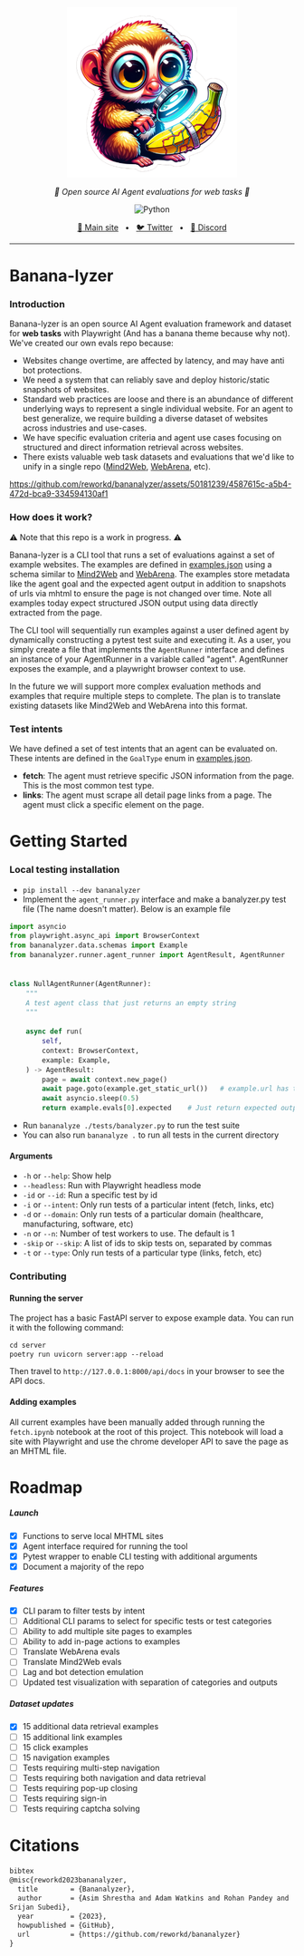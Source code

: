 <p align="center">
  <img src="https://raw.githubusercontent.com/reworkd/bananalyzer/main/.github/assets/banner.png" height="300" alt="Monkey Looking at banana" />
</p>
<p align="center">
  <em>🍌 Open source AI Agent evaluations for web tasks 🍌</em>
</p>
<p align="center">
    <img alt="Python" src="https://img.shields.io/badge/python-3670A0?style=for-the-badge&logo=python&logoColor=ffdd54" />
</p>

<p align="center">
<a href="https://reworkd.ai/">🔗 Main site</a>
<span>&nbsp;&nbsp;•&nbsp;&nbsp;</span>
<a href="https://twitter.com/reworkdai">🐦 Twitter</a>
<span>&nbsp;&nbsp;•&nbsp;&nbsp;</span>
<a href="https://discord.gg/gcmNyAAFfV">📢 Discord</a>
</p>

----

# Banana-lyzer

### Introduction

Banana-lyzer is an open source AI Agent evaluation framework and dataset for **web tasks** with Playwright (And has a
banana theme because why not).
We've created our own evals repo because:

- Websites change overtime, are affected by latency, and may have anti bot protections.
- We need a system that can reliably save and deploy historic/static snapshots of websites.
- Standard web practices are loose and there is an abundance of different underlying ways to represent a single
  individual website. For an agent to best generalize, we require building a diverse dataset of websites across
  industries and use-cases.
- We have specific evaluation criteria and agent use cases focusing on structured and direct information retrieval
  across websites.
- There exists valuable web task datasets and evaluations that we'd like to unify in a single
  repo ([Mind2Web](https://osu-nlp-group.github.io/Mind2Web/), [WebArena](https://webarena.dev/), etc).

https://github.com/reworkd/bananalyzer/assets/50181239/4587615c-a5b4-472d-bca9-334594130af1

### How does it work?

⚠️ Note that this repo is a work in progress. ⚠️

Banana-lyzer is a CLI tool that runs a set of evaluations against a set of example websites.
The examples are defined
in [examples.json](https://github.com/reworkd/bananalyzer/blob/main/bananalyzer/data/examples.json) using a schema
similar to [Mind2Web](https://osu-nlp-group.github.io/Mind2Web/) and [WebArena](https://webarena.dev/). The examples
store metadata like the agent goal and the expected agent output in addition to snapshots of urls via mhtml to ensure
the page is not changed over time. Note all examples today expect structured JSON output using data directly extracted
from the page.

The CLI tool will sequentially run examples against a user defined agent by dynamically constructing a pytest test suite
and executing it.
As a user, you simply create a file that implements the `AgentRunner` interface and defines an instance of your
AgentRunner in a variable called "agent".
AgentRunner exposes the example, and a playwright browser context to use.

In the future we will support more complex evaluation methods and examples that require multiple steps to complete. The
plan is to translate existing datasets like Mind2Web and WebArena into this format.

### Test intents

We have defined a set of test intents that an agent can be evaluated on. These intents are defined in the `GoalType`
enum in [examples.json](https://github.com/reworkd/bananalyzer/blob/main/bananalyzer/data/schemas.py).

- **fetch**: The agent must retrieve specific JSON information from the page. This is the most common test type.
- **links**: The agent must scrape all detail page links from a page. The agent must click a specific element on the
  page.

# Getting Started

### Local testing installation

- `pip install --dev bananalyzer`
- Implement the `agent_runner.py` interface and make a banalyzer.py test file (The name doesn't matter). Below is an
  example file

```python
import asyncio
from playwright.async_api import BrowserContext
from bananalyzer.data.schemas import Example
from bananalyzer.runner.agent_runner import AgentResult, AgentRunner


class NullAgentRunner(AgentRunner):
    """
    A test agent class that just returns an empty string
    """

    async def run(
        self,
        context: BrowserContext,
        example: Example,
    ) -> AgentResult:
        page = await context.new_page()
        await page.goto(example.get_static_url())   # example.url has the real url, example.get_static_url() returns the local mhtml file url
        await asyncio.sleep(0.5)
        return example.evals[0].expected    # Just return expected output directly so that tests pass
```

- Run `bananalyze ./tests/banalyzer.py` to run the test suite
- You can also run `bananalyze .` to run all tests in the current directory

#### Arguments

- `-h` or `--help`: Show help
- `--headless`: Run with Playwright headless mode
- `-id` or `--id`: Run a specific test by id
- `-i` or `--intent`: Only run tests of a particular intent (fetch, links, etc)
- `-d` or `--domain`: Only run tests of a particular domain (healthcare, manufacturing, software, etc)
- `-n` or `--n`: Number of test workers to use. The default is 1
- `-skip` or `--skip`: A list of ids to skip tests on, separated by commas
- `-t` or `--type`: Only run tests of a particular type (links, fetch, etc)

### Contributing

#### Running the server

The project has a basic FastAPI server to expose example data. You can run it with the following command:

```
cd server
poetry run uvicorn server:app --reload   
```

Then travel to `http://127.0.0.1:8000/api/docs` in your browser to see the API docs.

#### Adding examples

All current examples have been manually added through running the `fetch.ipynb` notebook at the root of this project.
This notebook will load a site with Playwright and use the chrome developer API to save the page as an MHTML file.

# Roadmap

##### Launch

- [x] Functions to serve local MHTML sites
- [x] Agent interface required for running the tool
- [x] Pytest wrapper to enable CLI testing with additional arguments
- [x] Document a majority of the repo

##### Features

- [x] CLI param to filter tests by intent
- [ ] Additional CLI params to select for specific tests or test categories
- [ ] Ability to add multiple site pages to examples
- [ ] Ability to add in-page actions to examples
- [ ] Translate WebArena evals
- [ ] Translate Mind2Web evals
- [ ] Lag and bot detection emulation
- [ ] Updated test visualization with separation of categories and outputs

##### Dataset updates

- [x] 15 additional data retrieval examples
- [ ] 15 additional link examples
- [ ] 15 click examples
- [ ] 15 navigation examples
- [ ] Tests requiring multi-step navigation
- [ ] Tests requiring both navigation and data retrieval
- [ ] Tests requiring pop-up closing
- [ ] Tests requiring sign-in
- [ ] Tests requiring captcha solving

# Citations

```
bibtex
@misc{reworkd2023bananalyzer,
  title        = {Bananalyzer},
  author       = {Asim Shrestha and Adam Watkins and Rohan Pandey and Srijan Subedi},
  year         = {2023},
  howpublished = {GitHub},
  url          = {https://github.com/reworkd/bananalyzer}
}
```
